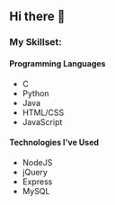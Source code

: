## Hi there 👋 ##

### My Skillset: ###

#### Programming Languages ####

* C
* Python
* Java
* HTML/CSS
* JavaScript

#### Technologies I've Used ####

* NodeJS
* jQuery
* Express
* MySQL

<!--
**ngeldvis/ngeldvis** is a ✨ _special_ ✨ repository because its `README.md` (this file) appears on your GitHub profile.

Here are some ideas to get you started:

- 🔭 I’m currently working on ...
- 🌱 I’m currently learning ...
- 👯 I’m looking to collaborate on ...
- 🤔 I’m looking for help with ...
- 💬 Ask me about ...
- 📫 How to reach me: ...
- ⚡ Fun fact: ...
-->
